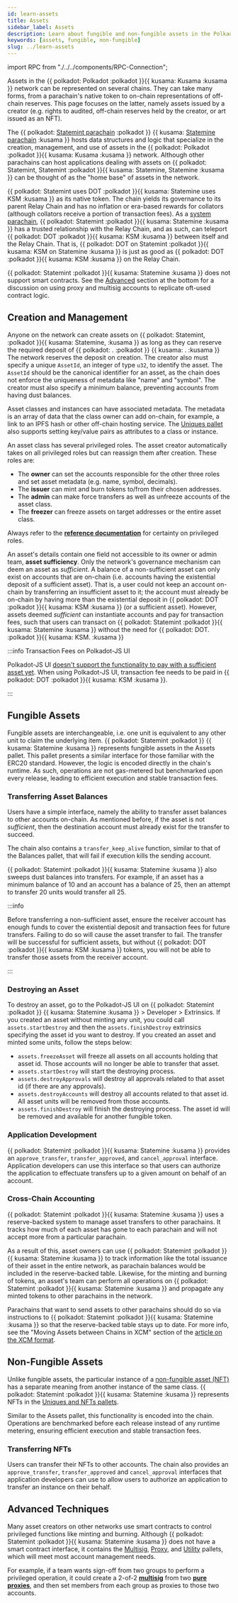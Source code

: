 ```yaml
---
id: learn-assets
title: Assets
sidebar_label: Assets
description: Learn about fungible and non-fungible assets in the Polkadot network.
keywords: [assets, fungible, non-fungible]
slug: ../learn-assets
---
```


import RPC from "./../../components/RPC-Connection";

Assets in the {{ polkadot: Polkadot :polkadot }}{{ kusama: Kusama :kusama }} network can be
represented on several chains. They can take many forms, from a parachain's native token to on-chain
representations of off-chain reserves. This page focuses on the latter, namely assets issued by a
creator (e.g. rights to audited, off-chain reserves held by the creator, or art issued as an NFT).

The
{{ polkadot: [Statemint parachain](https://www.parity.io/blog/statemint-generic-assets-chain-proposing-a-common-good-parachain-to-polkadot-governance/) :polkadot }}
{{ kusama: [Statemine parachain](https://www.parity.io/blog/statemint-generic-assets-chain-proposing-a-common-good-parachain-to-polkadot-governance/) :kusama }}
hosts data structures and logic that specialize in the creation, management, and use of assets in
the {{ polkadot: Polkadot :polkadot }}{{ kusama: Kusama :kusama }} network. Although other
parachains can host applications dealing with assets on
{{ polkadot: Statemint, Statemint :polkadot }}{{ kusama: Statemine, Statemine :kusama }} can be
thought of as the "home base" of assets in the network.

{{ polkadot: Statemint uses DOT :polkadot }}{{ kusama: Statemine uses KSM :kusama }} as its native
token. The chain yields its governance to its parent Relay Chain and has no inflation or era-based
rewards for collators (although collators receive a portion of transaction fees). As a
[system parachain](https://polkadot.network/blog/common-good-parachains-an-introduction-to-governance-allocated-parachain-slots/),
{{ polkadot: Statemint :polkadot }}{{ kusama: Statemine :kusama }} has a trusted relationship with
the Relay Chain, and as such, can teleport {{ polkadot: DOT :polkadot }}{{ kusama: KSM :kusama }}
between itself and the Relay Chain. That is,
{{ polkadot: DOT on Statemint :polkadot }}{{ kusama: KSM on Statemine :kusama }} is just as good as
{{ polkadot: DOT :polkadot }}{{ kusama: KSM :kusama }} on the Relay Chain.

{{ polkadot: Statemint :polkadot }}{{ kusama: Statemine :kusama }} does not support smart contracts.
See the [Advanced](#advanced-techniques) section at the bottom for a discussion on using proxy and
multisig accounts to replicate oft-used contract logic.

## Creation and Management

Anyone on the network can create assets on
{{ polkadot: Statemint, :polkadot }}{{ kusama: Statemine, :kusama }} as long as they can reserve the
required deposit of
{{ polkadot: <RPC network="statemint" path="consts.assets.assetDeposit" defaultValue={100000000000} filter="humanReadable"/>. :polkadot }}
{{ kusama: <RPC network="statemine" path="consts.assets.assetDeposit" defaultValue={100000000000} filter="humanReadable"/>. :kusama }}
The network reserves the deposit on creation. The creator also must specify a unique `AssetId`, an
integer of type `u32`, to identify the asset. The `AssetId` should be the canonical identifier for
an asset, as the chain does not enforce the uniqueness of metadata like "name" and "symbol". The
creator must also specify a minimum balance, preventing accounts from having dust balances.

Asset classes and instances can have associated metadata. The metadata is an array of data that the
class owner can add on-chain, for example, a link to an IPFS hash or other off-chain hosting
service. The [Uniques pallet](./learn-nft-pallets.md#uniques-pallet) also supports setting key/value
pairs as attributes to a class or instance.

An asset class has several privileged roles. The asset creator automatically takes on all privileged
roles but can reassign them after creation. These roles are:

- The **owner** can set the accounts responsible for the other three roles and set asset metadata
  (e.g. name, symbol, decimals).
- The **issuer** can mint and burn tokens to/from their chosen addresses.
- The **admin** can make force transfers as well as unfreeze accounts of the asset class.
- The **freezer** can freeze assets on target addresses or the entire asset class.

Always refer to the [**reference documentation**](https://crates.parity.io/pallet_assets/index.html)
for certainty on privileged roles.

An asset's details contain one field not accessible to its owner or admin team, **asset
sufficiency**. Only the network's governance mechanism can deem an asset as _sufficient_. A balance
of a non-sufficient asset can only exist on accounts that are on-chain (i.e. accounts having the
existential deposit of a sufficient asset). That is, a user could not keep an account on-chain by
transferring an insufficient asset to it; the account must already be on-chain by having more than
the existential deposit in {{ polkadot: DOT :polkadot }}{{ kusama: KSM :kusama }} (or a sufficient
asset). However, assets deemed _sufficient_ can instantiate accounts and pay for transaction fees,
such that users can transact on {{ polkadot: Statemint :polkadot }}{{ kusama: Statemine :kusama }}
without the need for {{ polkadot: DOT. :polkadot }}{{ kusama: KSM. :kusama }}

:::info Transaction Fees on Polkadot-JS UI

Polkadot-JS UI
[doesn't support the functionality to pay with a sufficient asset yet](https://github.com/polkadot-js/apps/issues/7812).
When using Polkadot-JS UI, transaction fee needs to be paid in
{{ polkadot:  DOT :polkadot }}{{ kusama: KSM :kusama }}.

:::

## Fungible Assets

Fungible assets are interchangeable, i.e. one unit is equivalent to any other unit to claim the
underlying item. {{ polkadot: Statemint :polkadot }} {{ kusama: Statemine :kusama }} represents
fungible assets in the Assets pallet. This pallet presents a similar interface for those familiar
with the ERC20 standard. However, the logic is encoded directly in the chain's runtime. As such,
operations are not gas-metered but benchmarked upon every release, leading to efficient execution
and stable transaction fees.

### Transferring Asset Balances

Users have a simple interface, namely the ability to transfer asset balances to other accounts
on-chain. As mentioned before, if the asset is not _sufficient_, then the destination account must
already exist for the transfer to succeed.

The chain also contains a `transfer_keep_alive` function, similar to that of the Balances pallet,
that will fail if execution kills the sending account.

{{ polkadot: Statemint :polkadot }}{{ kusama: Statemine :kusama }} also sweeps dust balances into
transfers. For example, if an asset has a minimum balance of 10 and an account has a balance of 25,
then an attempt to transfer 20 units would transfer all 25.

:::info

Before transferring a non-sufficient asset, ensure the receiver account has enough funds to cover
the existential deposit and transaction fees for future transfers. Failing to do so will cause the
asset transfer to fail. The transfer will be successful for sufficient assets, but without
{{ polkadot: DOT :polkadot }}{{ kusama: KSM :kusama }} tokens, you will not be able to transfer
those assets from the receiver account.

:::

### Destroying an Asset

To destroy an asset, go to the Polkadot-JS UI on {{ polkadot: Statemint :polkadot }}
{{ kusama: Statemine :kusama }} > Developer > Extrinsics. If you created an asset without minting
any unit, you could call `assets.startDestroy` and then the `assets.finishDestroy` extrinsics
specifying the asset id you want to destroy. If you created an asset and minted some units, follow
the steps below:

- `assets.freezeAsset` will freeze all assets on all accounts holding that asset id. Those accounts
  will no longer be able to transfer that asset.
- `assets.startDestroy` will start the destroying process.
- `assets.destroyApprovals` will destroy all approvals related to that asset id (if there are any
  approvals).
- `assets.destroyAccounts` will destroy all accounts related to that asset id. All asset units will
  be removed from those accounts.
- `assets.finishDestroy` will finish the destroying process. The asset id will be removed and
  available for another fungible token.

### Application Development

{{ polkadot: Statemint :polkadot }}{{ kusama: Statemine :kusama }} provides an `approve_transfer`,
`transfer_approved`, and `cancel_approval` interface. Application developers can use this interface
so that users can authorize the application to effectuate transfers up to a given amount on behalf
of an account.

### Cross-Chain Accounting

{{ polkadot: Statemint :polkadot }}{{ kusama: Statemine :kusama }} uses a reserve-backed system to
manage asset transfers to other parachains. It tracks how much of each asset has gone to each
parachain and will not accept more from a particular parachain.

As a result of this, asset owners can use
{{ polkadot: Statemint :polkadot }}{{ kusama: Statemine :kusama }} to track information like the
total issuance of their asset in the entire network, as parachain balances would be included in the
reserve-backed table. Likewise, for the minting and burning of tokens, an asset's team can perform
all operations on {{ polkadot: Statemint :polkadot }}{{ kusama: Statemine :kusama }} and propagate
any minted tokens to other parachains in the network.

Parachains that want to send assets to other parachains should do so via instructions to
{{ polkadot: Statemint :polkadot }}{{ kusama: Statemine :kusama }} so that the reserve-backed table
stays up to date. For more info, see the "Moving Assets between Chains in XCM" section of the
[article on the XCM format](https://polkadot.network/blog/xcm-the-cross-consensus-message-format/).

## Non-Fungible Assets

Unlike fungible assets, the particular instance of a [non-fungible asset (NFT)](./learn-nft.md) has
a separate meaning from another instance of the same class.
{{ polkadot: Statemint :polkadot }}{{ kusama: Statemine :kusama }} represents NFTs in the
[Uniques and NFTs pallets](./learn-nft-pallets.md).

Similar to the Assets pallet, this functionality is encoded into the chain. Operations are
benchmarked before each release instead of any runtime metering, ensuring efficient execution and
stable transaction fees.

### Transferring NFTs

Users can transfer their NFTs to other accounts. The chain also provides an `approve_transfer`,
`transfer_approved` and `cancel_approval` interfaces that application developers can use to allow
users to authorize an application to transfer an instance on their behalf.

## Advanced Techniques

Many asset creators on other networks use smart contracts to control privileged functions like
minting and burning. Although {{ polkadot: Statemint :polkadot }}{{ kusama: Statemine :kusama }}
does not have a smart contract interface, it contains the
[Multisig](https://crates.parity.io/pallet_multisig/index.html),
[Proxy](https://crates.parity.io/pallet_proxy/index.html), and
[Utility](https://crates.parity.io/pallet_utility/index.html) pallets, which will meet most account
management needs.

For example, if a team wants sign-off from two groups to perform a privileged operation, it could
create a 2-of-2 [**multisig**](./learn-account-multisig.md) from two
[**pure proxies**](./learn-proxies.md/#anonymous-proxy-pure-proxy), and then set members from each
group as proxies to those two accounts.
